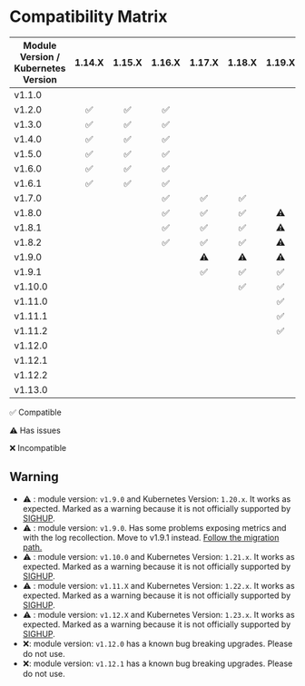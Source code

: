 # Compatibility Matrix

| Module Version / Kubernetes Version |       1.14.X       |       1.15.X       |       1.16.X       |       1.17.X       |       1.18.X       |       1.19.X       |       1.20.X       |       1.21.X       |       1.22.X       | 1.23.X            | 1.24.X            |
| ----------------------------------- | :----------------: | :----------------: | :----------------: | :----------------: | :----------------: | :----------------: | :----------------: | :----------------: | :----------------: | ----------------- | ----------------- |
| v1.1.0                              |                    |                    |                    |                    |                    |                    |                    |                    |                    |                   |                   |
| v1.2.0                              | :white_check_mark: | :white_check_mark: | :white_check_mark: |                    |                    |                    |                    |                    |                    |                   |                   |
| v1.3.0                              | :white_check_mark: | :white_check_mark: | :white_check_mark: |                    |                    |                    |                    |                    |                    |                   |                   |
| v1.4.0                              | :white_check_mark: | :white_check_mark: | :white_check_mark: |                    |                    |                    |                    |                    |                    |                   |                   |
| v1.5.0                              | :white_check_mark: | :white_check_mark: | :white_check_mark: |                    |                    |                    |                    |                    |                    |                   |                   |
| v1.6.0                              | :white_check_mark: | :white_check_mark: | :white_check_mark: |                    |                    |                    |                    |                    |                    |                   |                   |
| v1.6.1                              | :white_check_mark: | :white_check_mark: | :white_check_mark: |                    |                    |                    |                    |                    |                    |                   |                   |
| v1.7.0                              |                    |                    | :white_check_mark: | :white_check_mark: | :white_check_mark: |                    |                    |                    |                    |                   |                   |
| v1.8.0                              |                    |                    | :white_check_mark: | :white_check_mark: | :white_check_mark: |     :warning:      |                    |                    |                    |                   |                   |
| v1.8.1                              |                    |                    | :white_check_mark: | :white_check_mark: | :white_check_mark: |     :warning:      |                    |                    |                    |                   |                   |
| v1.8.2                              |                    |                    | :white_check_mark: | :white_check_mark: | :white_check_mark: |     :warning:      |                    |                    |                    |                   |                   |
| v1.9.0                              |                    |                    |                    |     :warning:      |     :warning:      |     :warning:      |     :warning:      |     :warning:      |                    |                   |                   |
| v1.9.1                              |                    |                    |                    | :white_check_mark: | :white_check_mark: | :white_check_mark: |     :warning:      |     :warning:      |                    |                   |                   |
| v1.10.0                             |                    |                    |                    |                    | :white_check_mark: | :white_check_mark: | :white_check_mark: |     :warning:      |                    |                   |                   |
| v1.11.0                             |                    |                    |                    |                    |                    | :white_check_mark: | :white_check_mark: | :white_check_mark: |     :warning:      |                   |                   |
| v1.11.1                             |                    |                    |                    |                    |                    | :white_check_mark: | :white_check_mark: | :white_check_mark: |     :warning:      |                   |                   |
| v1.11.2                             |                    |                    |                    |                    |                    | :white_check_mark: | :white_check_mark: | :white_check_mark: |     :warning:      |                   |                   |
| v1.12.0                             |                    |                    |                    |                    |                    |                    |        :x:         |        :x:         |        :x:         | :x:               |                   |
| v1.12.1                             |                    |                    |                    |                    |                    |                    |        :x:         |        :x:         |        :x:         | :x:               |                   |
| v1.12.2                             |                    |                    |                    |                    |                    |                    | :white_check_mark: | :white_check_mark: | :white_check_mark: | :white_check_mark |                   |
| v1.13.0                             |                    |                    |                    |                    |                    |                    | :white_check_mark: | :white_check_mark: | :white_check_mark: | :white_check_mark | :white_check_mark |

:white_check_mark: Compatible

:warning: Has issues

:x: Incompatible

## Warning

- :warning: : module version: `v1.9.0` and Kubernetes Version: `1.20.x`. It works as expected. Marked as a warning
because it is not officially supported by [SIGHUP](https://sighup.io).
- :warning: : module version: `v1.9.0`. Has some problems exposing metrics and with the log recollection.
Move to v1.9.1 instead. [Follow the migration path.](docs/releases/v1.9.1.md)
- :warning: : module version: `v1.10.0` and Kubernetes Version: `1.21.x`. It works as expected. Marked as a warning
because it is not officially supported by [SIGHUP](https://sighup.io).
- :warning: : module version: `v1.11.X` and Kubernetes Version: `1.22.x`. It works as expected. Marked as a warning because it is not officially supported by [SIGHUP](https://sighup.io).
- :warning: : module version: `v1.12.X` and Kubernetes Version: `1.23.x`. It works as expected. Marked as a warning because it is not officially supported by [SIGHUP](https://sighup.io).
- :x:: module version: `v1.12.0` has a known bug breaking upgrades. Please do not use.
- :x:: module version: `v1.12.1` has a known bug breaking upgrades. Please do not use.
